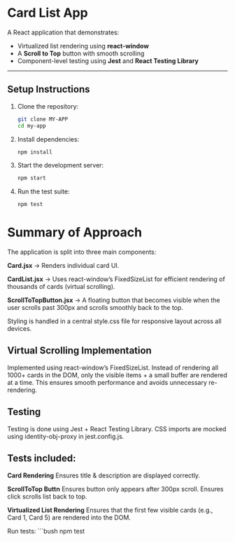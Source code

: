# Card List App

A React application that demonstrates:
- Virtualized list rendering using **react-window**  
- A **Scroll to Top** button with smooth scrolling  
- Component-level testing using **Jest** and **React Testing Library**

---

## Setup Instructions

1. Clone the repository:
   ```bash
   git clone MY-APP
   cd my-app
2. Install dependencies:
   ```bash
   npm install
3. Start the development server:
   ```bash
   npm start
4. Run the test suite:
   ```bash
   npm test

# Summary of Approach
The application is split into three main components:

**Card.jsx** → Renders individual card UI.

**CardList.jsx** → Uses react-window’s FixedSizeList for efficient rendering of thousands of cards (virtual scrolling).

**ScrollToTopButton.jsx** → A floating button that becomes visible when the user scrolls past 300px and scrolls smoothly back to the top.

Styling is handled in a central style.css file for responsive layout across all devices.

## Virtual Scrolling Implementation
Implemented using react-window’s FixedSizeList.
Instead of rendering all 1000+ cards in the DOM, only the visible items + a small buffer are rendered at a time.
This ensures smooth performance and avoids unnecessary re-rendering.

## Testing
Testing is done using Jest + React Testing Library.
CSS imports are mocked using identity-obj-proxy in jest.config.js.

## Tests included:
**Card Rendering**
Ensures title & description are displayed correctly.

**ScrollToTop Buttn**
Ensures button only appears after 300px scroll.
Ensures click scrolls list back to top.

**Virtualized List Rendering**
Ensures that the first few visible cards (e.g., Card 1, Card 5) are rendered into the DOM.

Run tests:
    ```bush
    npm test




